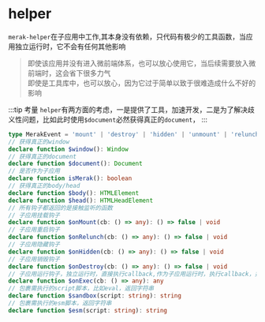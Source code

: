 # helper

`merak-helper`在子应用中工作,其本身没有依赖，只代码有极少的工具函数，当应用独立运行时，它不会有任何其他影响
> 即使该应用并没有进入微前端体系，也可以放心使用它，当后续需要放入微前端时，这会省下很多力气  
> 即使是工具库中，也可以放心，因为它过于简单以致于很难造成什么不好的影响  

:::tip 考量
`helper`有两方面的考虑，一是提供了工具，加速开发，二是为了解决歧义性问题，比如此时使用`$document`必然获得真正的`document`，
:::
```ts
type MerakEvent = 'mount' | 'destroy' | 'hidden' | 'unmount' | 'relunch'
// 获得真正的window
declare function $window(): Window
// 获得真正的document
declare function $document(): Document
// 是否作为子应用
declare function isMerak(): boolean
// 获得真正的body/head
declare function $body(): HTMLElement
declare function $head(): HTMLHeadElement
// 所有钩子都返回的是接触监听的函数
// 子应用挂载钩子
declare function $onMount(cb: () => any): () => false | void
// 子应用重启钩子
declare function $onRelunch(cb: () => any): () => false | void
// 子应用隐藏钩子
declare function $onHidden(cb: () => any): () => false | void
// 子应用销毁钩子
declare function $onDestroy(cb: () => any): () => false | void
// 子应用运行钩子，独立运行时，直接执行callback,作为子应用运行时，执行callback，并用relunch钩子绑定callback
declare function $onExec(cb: () => any): any
// 包裹需执行的script脚本，比如eval，返回字符串
declare function $sandbox(script: string): string
// 包裹需执行的esm脚本，返回字符串
declare function $esm(script: string): string
```